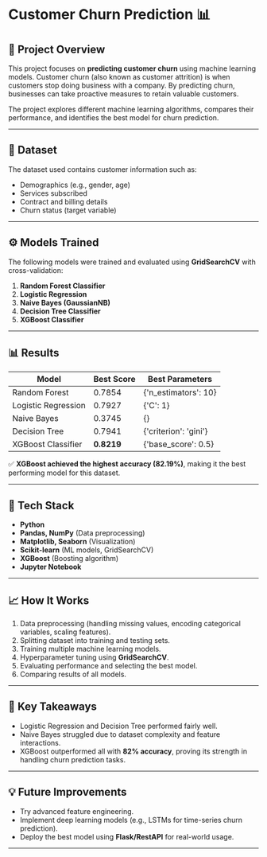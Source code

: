 # Customer Churn Prediction 📊

## 📌 Project Overview
This project focuses on **predicting customer churn** using machine learning models. Customer churn (also known as customer attrition) is when customers stop doing business with a company. By predicting churn, businesses can take proactive measures to retain valuable customers.  

The project explores different machine learning algorithms, compares their performance, and identifies the best model for churn prediction.

---

## 📂 Dataset
The dataset used contains customer information such as:
- Demographics (e.g., gender, age)
- Services subscribed
- Contract and billing details
- Churn status (target variable)

---

## ⚙️ Models Trained
The following models were trained and evaluated using **GridSearchCV** with cross-validation:

1. **Random Forest Classifier**  
2. **Logistic Regression**  
3. **Naive Bayes (GaussianNB)**  
4. **Decision Tree Classifier**  
5. **XGBoost Classifier**

---

## 📊 Results
| Model                | Best Score | Best Parameters          |
|-----------------------|------------|--------------------------|
| Random Forest         | 0.7854     | {'n_estimators': 10}     |
| Logistic Regression   | 0.7927     | {'C': 1}                 |
| Naive Bayes           | 0.3745     | {}                       |
| Decision Tree         | 0.7941     | {'criterion': 'gini'}    |
| XGBoost Classifier    | **0.8219** | {'base_score': 0.5}      |

✅ **XGBoost achieved the highest accuracy (82.19%)**, making it the best performing model for this dataset.

---

## 🚀 Tech Stack
- **Python**
- **Pandas, NumPy** (Data preprocessing)
- **Matplotlib, Seaborn** (Visualization)
- **Scikit-learn** (ML models, GridSearchCV)
- **XGBoost** (Boosting algorithm)
- **Jupyter Notebook**

---

## 📈 How It Works
1. Data preprocessing (handling missing values, encoding categorical variables, scaling features).
2. Splitting dataset into training and testing sets.
3. Training multiple machine learning models.
4. Hyperparameter tuning using **GridSearchCV**.
5. Evaluating performance and selecting the best model.
6. Comparing results of all models.

---

## 📌 Key Takeaways
- Logistic Regression and Decision Tree performed fairly well.  
- Naive Bayes struggled due to dataset complexity and feature interactions.  
- XGBoost outperformed all with **82% accuracy**, proving its strength in handling churn prediction tasks.

---

## 💡 Future Improvements
- Try advanced feature engineering.  
- Implement deep learning models (e.g., LSTMs for time-series churn prediction).  
- Deploy the best model using **Flask/RestAPI** for real-world usage.  

---
